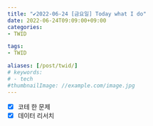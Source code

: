 ```yaml
---
title: "✔2022-06-24 [금요일] Today what I do"
date: 2022-06-24T09:09:00+09:00
categories:
- TWID

tags:
- TWID

aliases: [/post/twid/]
# keywords:
# - tech
#thumbnailImage: //example.com/image.jpg
---
```

<!--more-->

- [x] 코테 한 문제
- [x] 데이터 리서치